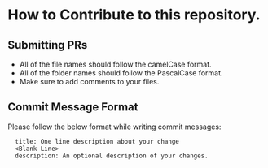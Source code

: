 # How to Contribute to this repository.
## Submitting PRs
 - All of the file names should follow the camelCase format.
 - All of the folder names should follow the PascalCase format.
 - Make sure to add comments to your files.
## Commit Message Format
Please follow the below format while writing commit messages:
```
  title: One line description about your change
  <Blank Line>
  description: An optional description of your changes.
```
